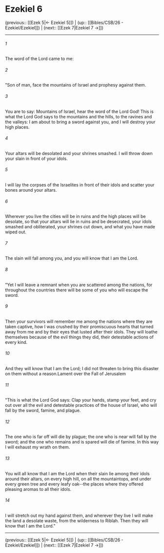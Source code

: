 # Ezekiel 6

(previous:: [[Ezek 5|← Ezekiel 5]]) | (up:: [[Bibles/CSB/26 - Ezekiel/Ezekiel]]) | (next:: [[Ezek 7|Ezekiel 7 →]])

***


###### 1 
The word of the Lord came to me: 

###### 2 
"Son of man, face the mountains of Israel and prophesy against them. 

###### 3 
You are to say: Mountains of Israel, hear the word of the Lord God! This is what the Lord God says to the mountains and the hills, to the ravines and the valleys: I am about to bring a sword against you, and I will destroy your high places. 

###### 4 
Your altars will be desolated and your shrines smashed. I will throw down your slain in front of your idols. 

###### 5 
I will lay the corpses of the Israelites in front of their idols and scatter your bones around your altars. 

###### 6 
Wherever you live the cities will be in ruins and the high places will be desolate, so that your altars will lie in ruins and be desecrated, your idols smashed and obliterated, your shrines cut down, and what you have made wiped out. 

###### 7 
The slain will fall among you, and you will know that I am the Lord. 

###### 8 
"Yet I will leave a remnant when you are scattered among the nations, for throughout the countries there will be some of you who will escape the sword. 

###### 9 
Then your survivors will remember me among the nations where they are taken captive, how I was crushed by their promiscuous hearts that turned away from me and by their eyes that lusted after their idols. They will loathe themselves because of the evil things they did, their detestable actions of every kind. 

###### 10 
And they will know that I am the Lord; I did not threaten to bring this disaster on them without a reason.Lament over the Fall of Jerusalem 

###### 11 
"This is what the Lord God says: Clap your hands, stamp your feet, and cry out over all the evil and detestable practices of the house of Israel, who will fall by the sword, famine, and plague. 

###### 12 
The one who is far off will die by plague; the one who is near will fall by the sword; and the one who remains and is spared will die of famine. In this way I will exhaust my wrath on them. 

###### 13 
You will all know that I am the Lord when their slain lie among their idols around their altars, on every high hill, on all the mountaintops, and under every green tree and every leafy oak--the places where they offered pleasing aromas to all their idols. 

###### 14 
I will stretch out my hand against them, and wherever they live I will make the land a desolate waste, from the wilderness to Riblah. Then they will know that I am the Lord."

***

(previous:: [[Ezek 5|← Ezekiel 5]]) | (up:: [[Bibles/CSB/26 - Ezekiel/Ezekiel]]) | (next:: [[Ezek 7|Ezekiel 7 →]])
